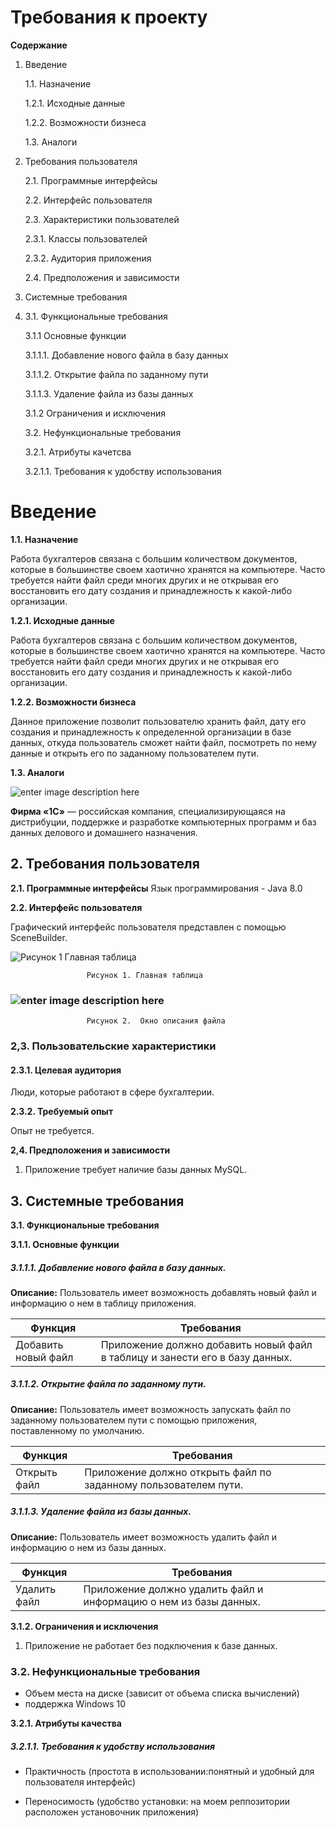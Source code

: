 # Требования к проекту

**Содержание**


1.  Введение

    1.1.  Назначение  
    
    1.2.1.  Исходные данные
    
    1.2.2.  Возможности бизнеса
    
    1.3.  Аналоги 
    
2.  Требования пользователя

    2.1.  Программные интерфейсы
    
    2.2.  Интерфейс пользователя
    
    2.3.  Характеристики пользователей
    
    2.3.1.  Классы пользователей
    
    2.3.2.  Аудитория приложения
    
    2.4.  Предположения и зависимости
    
3.  Системные требования
4. 
    3.1.  Функциональные требования
    
    3.1.1  Основные функции
    
    3.1.1.1. Добавление нового файла в базу данных
    
    3.1.1.2. Открытие файла по заданному пути
    
    3.1.1.3. Удаление файла из базы данных
    
    3.1.2  Ограничения и исключения
    
    3.2.  Нефункциональные требования
    
    3.2.1.  Атрибуты качетсва
    
    3.2.1.1.  Требования к удобству использования
    

# Введение

**1.1. Назначение**

Работа бухгалтеров связана с большим количеством документов, которые в большинстве своем хаотично хранятся на компьютере. Часто требуется найти файл среди многих других и не открывая его восстановить его дату создания и принадлежность к какой-либо организации. 

**1.2.1. Исходные данные**

Работа бухгалтеров связана с большим количеством документов, которые в большинстве своем хаотично хранятся на компьютере. Часто требуется найти файл среди многих других и не открывая его восстановить его дату создания и принадлежность к какой-либо организации. 

**1.2.2. Возможности бизнеса**

Данное приложение позволит пользователю хранить файл, дату его создания и принадлежность к определенной организации в базе данных, откуда пользователь сможет найти файл, посмотреть по нему данные и открыть его по заданному пользователем пути.

**1.3. Аналоги**

![enter image description here](https://lh3.googleusercontent.com/rZ8bKIgk-OCMSrJSlDxFp_WroJiKeqYabCJliwf9aNQtesf4zcro85wKse8qLKsBv4qVPrpRZg)

**Фирма «1С»** — российская компания, специализирующаяся на дистрибуции, поддержке и разработке компьютерных программ и баз данных делового и домашнего назначения.


## 2. Требования пользователя

**2.1. Программные интерфейсы**
Язык программирования - Java 8.0

**2.2. Интерфейс пользователя**

Графический интерфейс пользователя представлен с помощью SceneBuilder.

![ Рисунок 1 Главная таблица](https://lh3.googleusercontent.com/x6cETe9NYBDz0BqZ2ABVVPotJnDU7m3HEiBBJ1kCNa97m0sE2BGwGzXtw-fNrxFz5h3zP8E-hQ)

                     Рисунок 1. Главная таблица


### ![enter image description here](https://lh3.googleusercontent.com/ghH0ovG6HjplSIeMZvkih1WaAeh_HCYVhgZXIijJy3bbX6ux_nVCRYjMycBGQflkyQvIbc89JQ)

                     Рисунок 2.  Окно описания файла


### 2,3. Пользовательские характеристики

#### 2.3.1. Целевая аудитория

Люди, которые работают в сфере бухгалтерии. 

**2.3.2. Требуемый опыт**

Опыт не требуется.



**2,4. Предположения и зависимости**

1.  Приложение требует наличие базы данных MySQL.


## 3. Системные требования

**3.1. Функциональные требования**

**3.1.1. Основные функции**

##### **3.1.1.1. Добавление нового файла в базу данных.**

**Описание:** Пользователь имеет возможность добавлять новый файл и  информацию о нем в таблицу приложения. 

|Функция | Требования |
|--|--|
| Добавить новый файл | Приложение должно добавить новый файл в таблицу и занести его в базу данных. |


##### 3.1.1.2. Открытие файла по заданному пути.

**Описание:** Пользователь имеет возможность запускать файл по заданному пользователем пути с помощью приложения, поставленному по умолчанию.

|Функция| Требования |
|--|--|
| Открыть файл | Приложение должно открыть файл по заданному пользователем пути. |




##### 3.1.1.3. Удаление файла из базы данных.
**Описание:** Пользователь имеет возможность удалить файл и информацию о нем из базы данных.

|Функция| Требования |
|--|--|
| Удалить файл| Приложение должно удалить файл и информацию о нем из базы данных. |


**3.1.2. Ограничения и исключения**

1.  Приложение не работает без подключения к базе данных.
### 3.2. Нефункциональные требования

- Объем места на диске (зависит от объема списка вычислений)
- поддержка Windows 10

**3.2.1. Атрибуты качества**

##### 3.2.1.1. Требования к удобству использования

- Практичность (простота в использовании:понятный и удобный для пользователя интерфейс)
   
- Переносимость (удобство установки: на моем реппозитории расположен установочник приложения)
    
